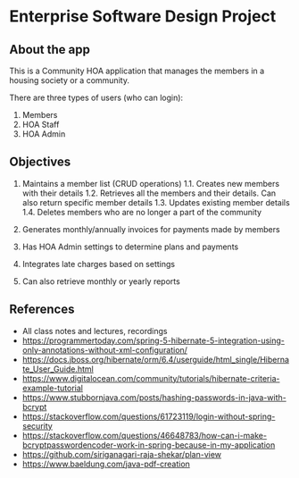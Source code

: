 # Enterprise Software Design Project

## About the app

This is a Community HOA application that manages the members in a housing society or a community.

There are three types of users (who can login):
1. Members
2. HOA Staff 
3. HOA Admin

## Objectives

1. Maintains a member list (CRUD operations)
1.1. Creates new members with their details
1.2. Retrieves all the members and their details. Can also return specific member details
1.3. Updates existing member details
1.4. Deletes members who are no longer a part of the community

2. Generates monthly/annually invoices for payments made by members
3. Has HOA Admin settings to determine plans and payments
4. Integrates late charges based on settings
5. Can also retrieve monthly or yearly reports 

## References

- All class notes and lectures, recordings
- https://programmertoday.com/spring-5-hibernate-5-integration-using-only-annotations-without-xml-configuration/
- https://docs.jboss.org/hibernate/orm/6.4/userguide/html_single/Hibernate_User_Guide.html
- https://www.digitalocean.com/community/tutorials/hibernate-criteria-example-tutorial
- https://www.stubbornjava.com/posts/hashing-passwords-in-java-with-bcrypt 
- https://stackoverflow.com/questions/61723119/login-without-spring-security
- https://stackoverflow.com/questions/46648783/how-can-i-make-bcryptpasswordencoder-work-in-spring-because-in-my-application
- https://github.com/siriganagari-raja-shekar/plan-view
- https://www.baeldung.com/java-pdf-creation